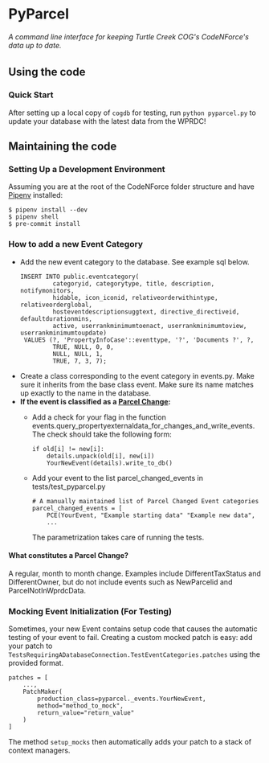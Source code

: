 # PyParcel
###### A command line interface for keeping Turtle Creek COG's CodeNForce's data up to date.
## Using the code
### Quick Start
After setting up a local copy of `cogdb` for testing, run ```python pyparcel.py``` to update your database with the latest data from the WPRDC!

## Maintaining the code
### Setting Up a Development Environment

Assuming you are at the root of the CodeNForce folder structure and have [Pipenv](https://pipenv.pypa.io/en/latest/) installed:
~~~
$ pipenv install --dev
$ pipenv shell
$ pre-commit install
~~~
### How to add a new Event Category
* Add the new event category to the database. See example sql below.
  ~~~{caption="Example insert sql"}  
  INSERT INTO public.eventcategory(
           categoryid, categorytype, title, description, notifymonitors,
           hidable, icon_iconid, relativeorderwithintype, relativeorderglobal,
           hosteventdescriptionsuggtext, directive_directiveid, defaultdurationmins,
           active, userrankminimumtoenact, userrankminimumtoview, userrankminimumtoupdate)
   VALUES (?, 'PropertyInfoCase'::eventtype, '?', 'Documents ?', ?,
           TRUE, NULL, 0, 0,
           NULL, NULL, 1,
           TRUE, 7, 3, 7);
  ~~~
* Create a class corresponding to the event category in events.py. Make sure it inherits from the base class event. Make sure its name matches up exactly to the name in the database.
* **If the event is classified as a [Parcel Change](#parcel-change):**
  * Add a check for your flag in the function events.query_propertyexternaldata_for_changes_and_write_events. The check should take the following form:
    ~~~
    if old[i] != new[i]:
        details.unpack(old[i], new[i])
        YourNewEvent(details).write_to_db()
    ~~~
   
  * Add your event to the list parcel_changed_events in tests/test_pyparcel.py
    ~~~
    # A manually maintained list of Parcel Changed Event categories
    parcel_changed_events = [
        PCE(YourEvent, "Example starting data" "Example new data",
        ...
    ~~~
    The parametrization takes care of running the tests.


<h4 id=parcel-change>What constitutes a Parcel Change?</h4>
A regular, month to month change.
Examples include DifferentTaxStatus and DifferentOwner, but do not include events such as NewParcelid and ParcelNotInWprdcData.

### Mocking Event Initialization (For Testing)
Sometimes, your new Event contains setup code that causes the automatic testing of your event to fail.
Creating a custom mocked patch is easy: add your patch to `TestsRequiringADatabaseConnection.TestEventCategories.patches` using the provided format.
```
patches = [
    ...,
    PatchMaker(
        production_class=pyparcel._events.YourNewEvent,
        method="method_to_mock",
        return_value="return_value"
    )
]
```
The method `setup_mocks` then automatically adds your patch to a stack of context managers.
